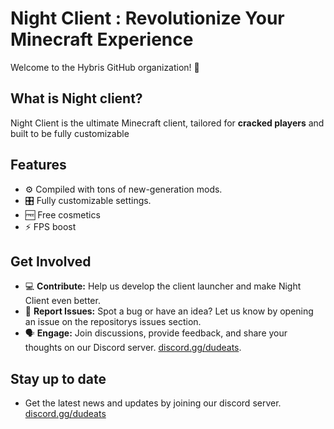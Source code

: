 # Night Client : Revolutionize Your Minecraft Experience

Welcome to the Hybris GitHub organization! 🚀

## What is Night client?
Night Client is the ultimate Minecraft client, tailored for **cracked players** and built to be fully customizable

## Features
- ⚙️ Compiled with tons of new-generation mods.
- 🎛️ Fully customizable settings.
- 🆓 Free cosmetics
- ⚡ FPS boost

## Get Involved
- 💻 **Contribute:** Help us develop the client launcher and make Night Client even better.
- 🐛 **Report Issues:** Spot a bug or have an idea? Let us know by opening an issue on the repositorys issues section.
- 🗣️ **Engage:** Join discussions, provide feedback, and share your thoughts on our Discord server. [discord.gg/dudeats](https://discord.gg/dudeats).

## Stay up to date
- Get the latest news and updates by joining our discord server. [discord.gg/dudeats](https://discord.gg/dudeats)

